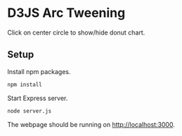# D3JS Arc Tweening
Click on center circle to show/hide donut chart. <br />


## Setup
Install npm packages.
```bash
npm install
```
Start Express server.
```bash
node server.js
```
The webpage should be running on [http://localhost:3000](http://localhost:3000).
